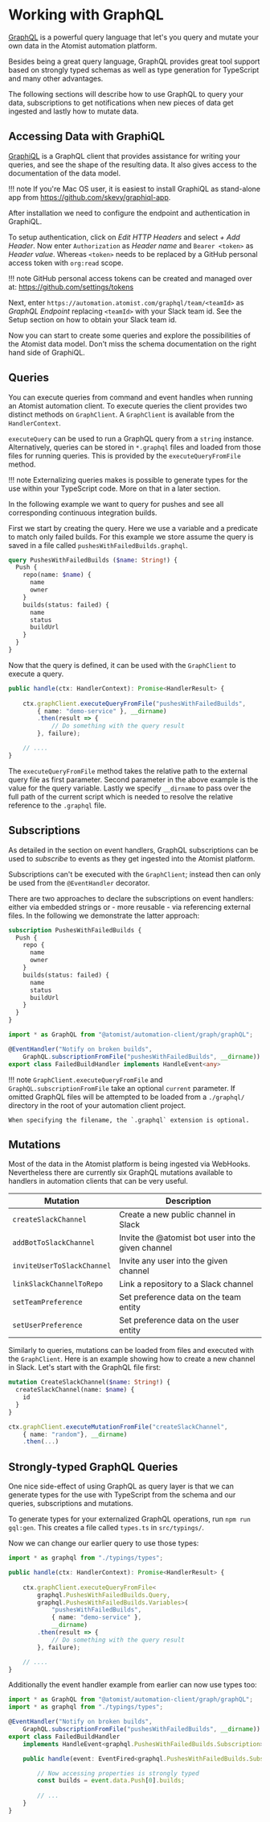 # Working with GraphQL

[GraphQL](http://graphql.org) is a powerful query language that let's you query 
and mutate your own data in the Atomist automation platform.

Besides being a great query language, GraphQL provides great tool support based
on strongly typed schemas as well as type generation for TypeScript and many other
advantages. 

The following sections will describe how to use GraphQL to query your data, 
subscriptions to get notifications when new pieces of data get ingested and lastly 
how to mutate data.

## Accessing Data with GraphiQL

[GraphiQL](https://github.com/graphql/graphiql) is a GraphQL client that provides 
assistance for writing your queries, and see the shape of the resulting data. 
It also gives access to the documentation of the data model.

!!! note 
    If you're Mac OS user, it is easiest to install GraphiQL as stand-alone app
    from https://github.com/skevy/graphiql-app.

After installation we need to configure the endpoint and authentication in GraphiQL.

To setup authentication, click on _Edit HTTP Headers_ and select _+ Add Header_.
Now enter `Authorization` as _Header name_ and `Bearer <token>` as _Header value_.
Whereas `<token>` needs to be replaced by a GitHub personal access token with
`org:read` scope. 

!!! note
    GitHub personal access tokens can be created and managed over at: 
    https://github.com/settings/tokens

Next, enter `https://automation.atomist.com/graphql/team/<teamId>` as _GraphQL
Endpoint_ replacing `<teamId>` with your Slack team id. See the Setup section
on how to obtain your Slack team id.

Now you can start to create some queries and explore the possibilities of the
Atomist data model. Don't miss the schema documentation on the right hand side 
of GraphiQL.

## Queries 

You can execute queries from command and event handles when running an Atomist 
automation client. To execute queries the client provides two distinct methods 
on `GraphClient`. A `GraphClient` is available from the `HandlerContext`.

`executeQuery` can be used to run a GraphQL query from a `string` instance.
Alternatively, queries can be stored in `*.graphql` files and loaded from those
files for running queries. This is provided by the `executeQueryFromFile` method.

!!! note
    Externalizing queries makes is possible to generate types for the use within
    your TypeScript code. More on that in a later section.

In the following example we want to query for pushes and see all corresponding
continuous integration builds.

First we start by creating the query. Here we use a variable and a predicate to
match only failed builds. For this example we store assume the query is saved in
a file called `pushesWithFailedBuilds.graphql`.

```graphql
query PushesWithFailedBuilds ($name: String!) {
  Push {
    repo(name: $name) {
      name
      owner
    }
    builds(status: failed) {
      name
      status
      buildUrl
    }
  }
}
```

Now that the query is defined, it can be used with the `GraphClient` to execute 
a query.

```typescript
public handle(ctx: HandlerContext): Promise<HandlerResult> {
    
    ctx.graphClient.executeQueryFromFile("pushesWithFailedBuilds",
        { name: "demo-service" }, __dirname)
        .then(result => {
            // Do something with the query result
        }, failure);

    // ....
}
```
The `executeQueryFromFile` method takes the relative path to the external query
file as first parameter. Second parameter in the above example is the value for
the query variable. Lastly we specify `__dirname` to pass over the full path of 
the current script which is needed to resolve the relative reference to the 
`.graphql` file.

## Subscriptions

As detailed in the section on event handlers, GraphQL subscriptions can be used
to _subscribe_ to events as they get ingested into the Atomist platform.

Subscriptions can't be executed with the `GraphClient`; instead then can only
be used from the `@EventHandler` decorator.

There are two approaches to declare the subscriptions on event handlers: either
via embedded strings or - more reusable - via referencing external files. In the
following we demonstrate the latter approach:

```graphql
subscription PushesWithFailedBuilds {
  Push {
    repo {
      name
      owner
    }
    builds(status: failed) {
      name
      status
      buildUrl
    }
  }
}
```

```typescript
import * as GraphQL from "@atomist/automation-client/graph/graphQL";

@EventHandler("Notify on broken builds",
    GraphQL.subscriptionFromFile("pushesWithFailedBuilds", __dirname))
export class FailedBuildHandler implements HandleEvent<any>
```
!!! note
    `GraphClient.executeQueryFromFile` and `GraphQL.subscriptionFromFile`
    take an optional `current` parameter. If omitted GraphQL files will be 
    attempted to be loaded from a `./graphql/` directory in the root of your
    automation client project. 

    When specifying the filename, the `.graphql` extension is optional.

## Mutations

Most of the data in the Atomist platform is being ingested via WebHooks. 
Nevertheless there are currently six GraphQL mutations available to handlers
in automation clients that can be very useful.

| Mutation | Description |
|----------|-------------|
| `createSlackChannel` | Create a new public channel in Slack |
| `addBotToSlackChannel` | Invite the @atomist bot user into the given channel |
| `inviteUserToSlackChannel` | Invite any user into the given channel |
| `linkSlackChannelToRepo` | Link a repository to a Slack channel |
| `setTeamPreference` | Set preference data on the team entity |
| `setUserPreference` | Set preference data on the user entity |

Similarly to queries, mutations can be loaded from files and executed with the
`GraphClient`. Here is an example showing how to create a new channel in Slack.
Let's start with the GraphQL file first:

```graphql
mutation CreateSlackChannel($name: String!) {
  createSlackChannel(name: $name) {
    id
  }
}
```

```typescript
ctx.graphClient.executeMutationFromFile("createSlackChannel", 
    { name: "random"}, __dirname)
    .then(...)
```

## Strongly-typed GraphQL Queries

One nice side-effect of using GraphQL as query layer is that we can generate
types for the use with TypeScript from the schema and our queries, subscriptions
and mutations.

To generate types for your externalized GraphQL operations, run `npm run gql:gen`.
This creates a file called `types.ts` in `src/typings/`.

Now we can change our earlier query to use those types:

```typescript
import * as graphql from "./typings/types";

public handle(ctx: HandlerContext): Promise<HandlerResult> {
    
    ctx.graphClient.executeQueryFromFile<
        graphql.PushesWithFailedBuilds.Query, 
        graphql.PushesWithFailedBuilds.Variables>(
            "pushesWithFailedBuilds",
            { name: "demo-service" }, 
            __dirname)
        .then(result => {
            // Do something with the query result
        }, failure);

    // ....
}
```
Additionally the event handler example from earlier can now use types too:

```typescript
import * as GraphQL from "@atomist/automation-client/graph/graphQL";
import * as graphql from "./typings/types";

@EventHandler("Notify on broken builds",
    GraphQL.subscriptionFromFile("pushesWithFailedBuilds", __dirname))
export class FailedBuildHandler  
    implements HandleEvent<graphql.PushesWithFailedBuilds.Subscription> {

    public handle(event: EventFired<graphql.PushesWithFailedBuilds.Subscription>) {

        // Now accessing properties is strongly typed
        const builds = event.data.Push[0].builds;
        
        // ...
    }
}
``` 